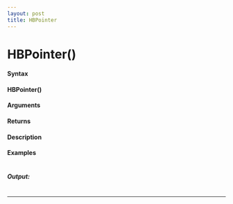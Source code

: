 ```yaml
---
layout: post
title: HBPointer
---
```


# HBPointer()


#### Syntax

#### HBPointer()

#### Arguments

#### Returns

#### Description

#### Examples

```

```

##### Output:

```

```

---